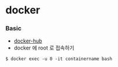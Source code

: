 # docker

### Basic

* [docker-hub](https://hub.docker.com/)
* docker 에 root 로 접속하기

```text
$ docker exec -u 0 -it containername bash
```





